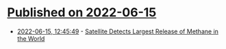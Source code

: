 # [Published on 2022-06-15](index.md)

* [2022-06-15, 12:45:49](https://news.ycombinator.com/item?id=31752166) - [Satellite Detects Largest Release of Methane in the World](https://www.nytimes.com/2022/06/14/climate/methane-emissions-russia-coal-mine.html)
